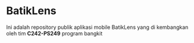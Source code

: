 # BatikLens

Ini adalah repository publik aplikasi mobile BatikLens yang di kembangkan oleh tim **C242-PS249** program bangkit<br>

